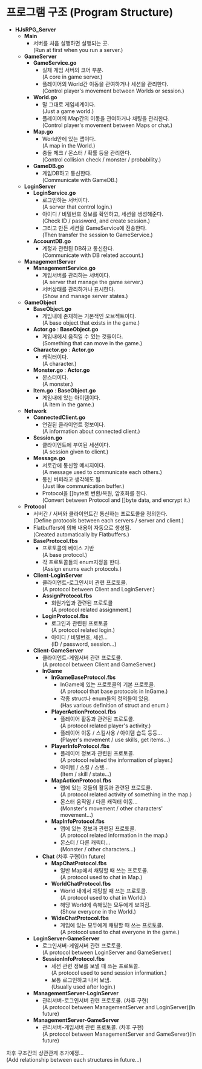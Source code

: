 # 프로그램 구조 (Program Structure)

* **HJsRPG_Server**
  * **Main**
    * 서버를 처음 실행하면 실행되는 곳.  
      (Run at first when you run a server.)
  * **GameServer**
    * **GameService.go**
      * 실제 게임 서버의 코어 부분.  
        (A core in game server.)
      * 플레이어의 World간 이동을 관여하거나 세션을 관리한다.  
        (Control player's movement between Worlds or session.)
    * **World.go**
      * 말 그대로 게임세계이다.  
        (Just a game world.)
      * 플레이어의 Map간의 이동을 관여하거나 채팅을 관리한다.  
        (Control player's movement between Maps or chat.)
    * **Map.go**
      * World안에 있는 맵이다.  
        (A map in the World.)
      * 충돌 체크 / 몬스터 / 확률 등을 관리한다.  
        (Control collision check / monster / probability.)
    * **GameDB.go**
      * 게임DB하고 통신한다.  
        (Communicate with GameDB.)
  * **LoginServer**
    * **LoginService.go**
      * 로그인하는 서버이다.  
        (A server that control login.)
      * 아이디 / 비밀번호 정보를 확인하고, 세션을 생성해준다.  
        (Check ID / password, and create session.)
      * 그리고 만든 세션을 GameService에 전송한다.  
        (Then transfer the session to GameService.)
    * **AccountDB.go**
      * 계정과 관련된 DB하고 통신한다.  
        (Communicate with DB related account.)
  * **ManagementServer**
    * **ManagementService.go**
      * 게임서버를 관리하는 서버이다.  
        (A server that manage the game server.)
      * 서버상태를 관리하거나 표시한다.  
        (Show and manage server states.)
  * **GameObject**
    * **BaseObject.go**
      * 게임내에 존재하는 기본적인 오브젝트이다.  
        (A base object that exists in the game.)
    * **Actor.go** : **BaseObject.go**
      * 게임내에서 움직일 수 있는 것들이다.  
        (Something that can move in the game.)
    * **Charactor.go** : **Actor.go**
      * 캐릭터이다.  
        (A character.)
    * **Monster.go** : **Actor.go**
      * 몬스터이다.  
        (A monster.)
    * **Item.go** : **BaseObject.go**
      * 게임내에 있는 아이템이다.  
        (A item in the game.)
  * **Network**
    * **ConnectedClient.go**
      * 연결된 클라이언트 정보이다.  
        (A information about connected client.)
    * **Session.go**
      * 클라이언트에 부여된 세션이다.  
        (A session given to client.)
    * **Message.go**
      * 서로간에 통신할 메시지이다.  
        (A message used to communicate each others.)
      * 통신 버퍼라고 생각해도 됨.  
        (Just like communication buffer.)
      * Protocol을 []byte로 변환/복원, 암호화를 한다.  
        (Convert between Protocol and []byte data, and encrypt it.)
  * **Protocol**
    * 서버간 / 서버와 클라이언트간 통신하는 프로토콜을 정의한다.  
      (Define protocols between each servers / server and client.)
    * Flatbuffers에 의해 내용이 자동으로 생성됨.  
      (Created automatically by Flatbuffers.)
    * **BaseProtocol.fbs**
      * 프로토콜의 베이스 기반  
        (A base protocol.)
      * 각 프로토콜들의 enum지정을 한다.  
        (Assign enums each protocols.)
    * **Client-LoginServer**
      * 클라이언트-로그인서버 관련 프로토콜.  
        (A protocol between Client and LoginServer.)
      * **AssignProtocol.fbs**
        * 회원가입과 관련된 프로토콜  
          (A protocol related assignment.)
      * **LoginProtocol.fbs**
        * 로그인과 관련된 프로토콜  
          (A protocol related login.)
        * 아이디 / 비밀번호, 세션...  
          (ID / password, session...)
    * **Client-GameServer**
      * 클라이언트-게임서버 관련 프로토콜.  
        (A protocol between Client and GameServer.)
      * **InGame**
        * **InGameBaseProtocol.fbs**
          * InGame에 있는 프로토콜의 기본 프로토콜.  
            (A protocol that base protocols in InGame.)
          * 각종 struct나 enum들의 정의들이 있음.  
            (Has various definition of struct and enum.)
        * **PlayerActionProtocol.fbs**
          * 플레이어 홛동과 관련된 프로토콜.  
            (A protocol related player's activity.)
          * 플레이어 이동 / 스킬사용 / 아이템 습득 등등...  
            (Player's movement / use skills, get items...)
        * **PlayerInfoProtocol.fbs**
          * 플레이어 정보과 관련된 프로토콜.  
            (A protocol related the information of player.)
          * 아이템 / 스킬 / 스텟...  
            (Item / skill / state...)
        * **MapActionProtocol.fbs**
          * 맵에 있는 것들의 활동과 관련된 프로토콜.  
            (A protocol related activity of something in the map.)
          * 몬스터 움직임 / 다른 캐릭터 이동...  
            (Monster's movement / other characters' movement...)
        * **MapInfoProtocol.fbs**
          * 맵에 있는 정보과 관련된 프로토콜.  
            (A protocol related information in the map.)
          * 몬스터 / 다른 캐릭터...  
            (Monster / other characters...)
      * **Chat** (차후 구현)(In future)
        * **MapChatProtocol.fbs**
          * 일반 Map에서 채팅할 때 쓰는 프로토콜.  
            (A protocol used to chat in Map.)
        * **WorldChatProtocol.fbs**
          * World 내에서 채팅할 때 쓰는 프로토콜.  
            (A protocol used to chat in World.)
          * 해당 World에 속해있는 모두에게 보여짐.  
            (Show everyone in the World.)
        * **WideChatProtocol.fbs**
          * 게임에 있는 모두에게 채팅할 때 쓰는 프로토콜.  
            (A protocol used to chat everyone in the game.)
    * **LoginServer-GameServer**
      * 로그인서버-게임서버 관련 프로토콜.  
        (A protocol between LoginServer and GameServer.)
      * **SessionInfoProtocol.fbs**
        * 세션 관련 정보를 보낼 때 쓰는 프로토콜.  
          (A protocol used to send session information.)
        * 보통 로그인하고 나서 보냄.  
          (Usually used after login.)
    * **ManagementServer-LoginServer**
      * 관리서버-로그인서버 관련 프로토콜. (차후 구현)  
        (A protocol between ManagementServer and LoginServer)(In future)
    * **ManagementServer-GameServer**
      * 관리서버-게임서버 관련 프로토콜. (차후 구현)  
        (A protocol between ManagementServer and GameServer)(In future)

차후 구조간의 상관관계 추가예정...  
(Add relationship between each structures in future...)
